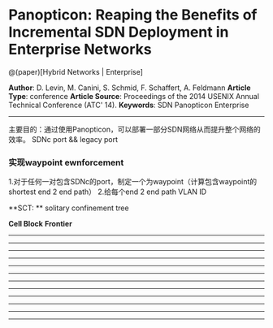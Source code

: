 # Panopticon: Reaping the Benefits of Incremental SDN Deployment in Enterprise Networks

@(paper)[Hybrid Networks | Enterprise]

**Author**: D. Levin, M. Canini, S. Schmid, F. Schaffert, A. Feldmann
**Article Type**: conference
**Article Source**: Proceedings of the 2014 USENIX Annual Technical Conference (ATC' 14).
**Keywords**: SDN Panopticon Enterprise

---

主要目的：通过使用Panopticon，可以部署一部分SDN网络从而提升整个网络的效率。
SDNc port && legacy port

### 实现waypoint ewnforcement
1.对于任何一对包含SDNc的port，制定一个为waypoint（计算包含waypoint的shortest end 2 end path）
2.给每个end 2 end path VLAN ID

**SCT: ** solitary confinement tree

**Cell Block**
**Frontier**

****
****
****
****
****
****
****
****
****
****
****
****
